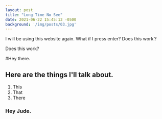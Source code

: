 ```yaml
---
layout: post
title: "Long Time No See"
date: 2021-06-22 15:45:13 -0500
background: '/img/posts/03.jpg'
---
```

I will be using this website again. What if I press enter?
Does this work.?

Does this work?

#Hey there. 
## Here are the things I'll talk about. 
1. This
2. That
3. There

### Hey Jude.


